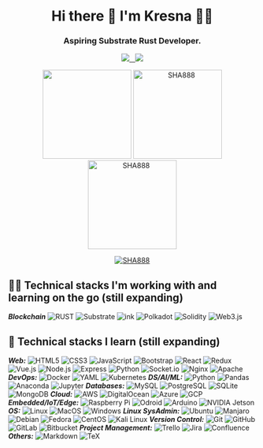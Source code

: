 <div align='center'>

  # Hi there 👋 I'm Kresna 👨‍💻


<h3 align='center'>
  Aspiring <b>Substrate Rust Developer</b>.
</h3>

<p align='center'>
  <a href="https://www.linkedin.com/in/kresna-sucandra/">
    <img src="https://img.shields.io/badge/linkedin-%230077B5.svg?&style=for-the-badge&logo=linkedin&logoColor=white"
  </a>&nbsp;&nbsp;
  <a href="https://kresnasucandra.medium.com//">
   <img src="https://img.shields.io/badge/Medium-12100E?style=for-the-badge&logo=medium&logoColor=white"/>
  </a>
</p>

<p align="center">
  <a href="#"><img src="https://github-readme-stats.vercel.app/api?username=SHA888&show_icons=true&count_private=true&theme=dark" height="180px"></a>
  <a href="#"><img src="https://github-readme-stats.vercel.app/api/top-langs/?username=SHA888&layout=compact&theme=dark" height="180px" alt="SHA888"></a>
  <a href="#"><img src="https://github-readme-streak-stats.herokuapp.com/?user=SHA888&theme=dark" height="180px" alt="SHA888"></a>
</p>
<p align="center">
  <a href="https://github.com/ryo-ma/github-profile-trophy"><img src="https://github-profile-trophy.vercel.app/?username=SHA888" alt="SHA888" /></a>
</p>
</div>

<div align='left'>

## 🔧📖 Technical stacks I'm working with and learning on the go (still expanding)
***Blockchain*** ![RUST](https://img.shields.io/badge/Rust-%23000000.svg?&style=flat-square&logo=rust&logoColor=white) ![Substrate](https://img.shields.io/badge/Substrate-%23282828.svg?&style=flat-square&logo=parity-substrate&logoColor=white) ![ink](https://img.shields.io/badge/ink-%23593d88.svg?&style=flat-square&logo=ink&logoColor=white) ![Polkadot](https://img.shields.io/badge/Polkadot-%23E6007A.svg?&style=flat-square&logo=polkadot&logoColor=white) ![Solidity](https://img.shields.io/badge/Solidity-%23363636.svg?&style=flat-square&logo=solidity&logoColor=white) ![Web3.js](https://img.shields.io/badge/Web3.js-%23F16822.svg?&style=flat-square&logo=web3.js&logoColor=white)

## 📖 Technical stacks I learn (still expanding)
***Web:*** ![HTML5](https://img.shields.io/badge/HTML5-%23E34F26.svg?&style=flat-square&logo=html5&logoColor=white) ![CSS3](https://img.shields.io/badge/CSS3-%231572B6.svg?&style=flat-square&logo=css3&logoColor=white) ![JavaScript](https://img.shields.io/badge/JavaScript-%23323330.svg?&style=flat-square&logo=javascript&logoColor=%23F7DF1E) ![Bootstrap](https://img.shields.io/badge/Bootstrap-%23563D7C.svg?&style=flat-square&logo=bootstrap&logoColor=white) ![React](https://img.shields.io/badge/React-%2320232a.svg?&style=flat-square&logo=react&logoColor=%2361DAFB) ![Redux](https://img.shields.io/badge/Redux-%23593d88.svg?&style=flat-square&logo=redux&logoColor=white) ![Vue.js](https://img.shields.io/badge/Vue.js-%2335495e.svg?&style=flat-square&logo=vue.js&logoColor=%234FC08D) ![Node.js](https://img.shields.io/badge/Node.js-%2343853D.svg?&style=flat-square&logo=node.js&logoColor=white) ![Express](https://img.shields.io/badge/Express.js-%23404d59.svg?&style=flat-square) ![Python](https://img.shields.io/badge/Python-%233776AB.svg?&style=flat-square&logo=python&logoColor=white) ![Socket.io](https://img.shields.io/badge/Socket.io-%23000000.svg?&style=flat-square&logo=socket.io&logoColor=white) ![Nginx](https://img.shields.io/badge/Nginx-%23009639.svg?&style=flat-square&logo=nginx&logoColor=white) ![Apache](https://img.shields.io/badge/Apache-%23D42029.svg?&style=flat-square&logo=apache&logoColor=white)
***DevOps:*** ![Docker](https://img.shields.io/badge/Docker-%230db7ed.svg?&style=flat-square&logo=docker&logoColor=blue) ![YAML](https://img.shields.io/badge/YAML-000000?style=flat-square&logo=yaml&logoColor=white) ![Kubernetes](https://img.shields.io/badge/Kubernetes-%23326ce5.svg?&style=flat-square&logo=kubernetes&logoColor=white)
***DS/AI/ML:*** ![Python](https://img.shields.io/badge/Python-%233776AB.svg?&style=flat-square&logo=python&logoColor=yellow) ![Pandas](https://img.shields.io/badge/Pandas-150458?style=flat-square&logo=pandas&logoColor=white) ![Anaconda](https://img.shields.io/badge/Anaconda-44A833?style=flat-square&logo=anaconda&logoColor=white) ![Jupyter](https://img.shields.io/badge/Jupyter-F37626?style=flat-square&logo=jupyter&logoColor=white)
***Databases:*** ![MySQL](https://img.shields.io/badge/MySQL-4479A1?style=flat-square&logo=mysql&logoColor=white) ![PostgreSQL](https://img.shields.io/badge/PostgreSQL-336791?style=flat-square&logo=postgresql&logoColor=white) ![SQLite](https://img.shields.io/badge/SQLite-003B57?style=flat-square&logo=sqlite&logoColor=white) ![MongoDB](https://img.shields.io/badge/MongoDB-47A248?style=flat-square&logo=mongodb&logoColor=white)
***Cloud:*** ![AWS](https://img.shields.io/badge/AWS-232F3E?style=flat-square&logo=amazon-aws&logoColor=white) ![DigitalOcean](https://img.shields.io/badge/DigitalOcean-0080FF?style=flat-square&logo=digitalocean&logoColor=white) ![Azure](https://img.shields.io/badge/Azure-0089D6?style=flat-square&logo=microsoft-azure&logoColor=white) ![GCP](https://img.shields.io/badge/GCP-4285F4?style=flat-square&logo=google-cloud&logoColor=white)
***Embedded/IoT/Edge:*** ![Raspberry Pi](https://img.shields.io/badge/Raspberry%20Pi-C51A4A?style=flat-square&logo=raspberry-pi&logoColor=white) ![Odroid](https://img.shields.io/badge/Odroid-4479A1?style=flat-square&logo=odroid&logoColor=white) ![Arduino](https://img.shields.io/badge/Arduino-00979D?style=flat-square&logo=arduino&logoColor=white) ![NVIDIA Jetson](https://img.shields.io/badge/NVIDIA%20Jetson-76B900?style=flat-square&logo=nvidia&logoColor=white)
***OS:*** ![Linux](https://img.shields.io/badge/Linux-FCC624?style=flat-square&logo=linux&logoColor=black) ![MacOS](https://img.shields.io/badge/MacOS-000000?style=flat-square&logo=apple&logoColor=white) ![Windows](https://img.shields.io/badge/Windows-0078D6?style=flat-square&logo=windows&logoColor=white)
***Linux SysAdmin:*** ![Ubuntu](https://img.shields.io/badge/Ubuntu-E95420?style=flat-square&logo=ubuntu&logoColor=white) ![Manjaro](https://img.shields.io/badge/Manjaro-35BF5C?style=flat-square&logo=manjaro&logoColor=white) ![Debian](https://img.shields.io/badge/Debian-A81D33?style=flat-square&logo=debian&logoColor=white) ![Fedora](https://img.shields.io/badge/Fedora-294172?style=flat-square&logo=fedora&logoColor=white) ![CentOS](https://img.shields.io/badge/CentOS-262577?style=flat-square&logo=centos&logoColor=white) ![Kali Linux](https://img.shields.io/badge/Kali%20Linux-557C94?style=flat-square&logo=kali-linux&logoColor=white)
***Version Control:*** ![Git](https://img.shields.io/badge/Git-F05032?style=flat-square&logo=git&logoColor=white) ![GitHub](https://img.shields.io/badge/GitHub-181717?style=flat-square&logo=github&logoColor=white) ![GitLab](https://img.shields.io/badge/GitLab-FCA121?style=flat-square&logo=gitlab&logoColor=white) ![Bitbucket](https://img.shields.io/badge/Bitbucket-0052CC?style=flat-square&logo=bitbucket&logoColor=white)
***Project Management:*** ![Trello](https://img.shields.io/badge/Trello-0052CC?style=flat-square&logo=trello&logoColor=white) ![Jira](https://img.shields.io/badge/Jira-0052CC?style=flat-square&logo=jira&logoColor=white) ![Confluence](https://img.shields.io/badge/Confluence-172B4D?style=flat-square&logo=confluence&logoColor=white)
***Others:*** ![Markdown](https://img.shields.io/badge/Markdown-000000?style=flat-square&logo=markdown&logoColor=white) ![TeX](https://img.shields.io/badge/TeX-008080?style=flat-square&logo=latex&logoColor=white)
</div>
